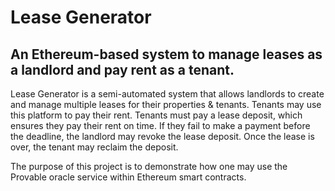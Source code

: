 # Lease Generator

## An Ethereum-based system to manage leases as a landlord and pay rent as a tenant. 

Lease Generator is a semi-automated system that allows landlords to create and manage multiple leases for their properties & tenants. Tenants may use this platform to pay their rent. Tenants must pay a lease deposit, which ensures they pay their rent on time. If they fail to make a payment before the deadline, the landlord may revoke the lease deposit. Once the lease is over, the tenant may reclaim the deposit. 

The purpose of this project is to demonstrate how one may use the Provable oracle service within Ethereum smart contracts.

